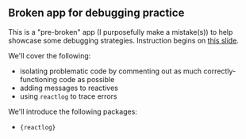 ## Broken app for debugging practice

This is a "pre-broken" app (I purposefully make a mistake(s)) to help showcase some debugging strategies. Instruction begins on [this slide](https://ucsb-meds.github.io/EDS430-Shiny/#/debugging).

We'll cover the following:

-   isolating problematic code by commenting out as much correctly-functioning code as possible
-   adding messages to reactives
-   using `reactlog` to trace errors

We'll introduce the following packages:

-   `{reactlog}`
